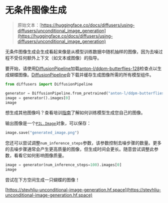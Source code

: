 # 无条件图像生成

> 原始文本：[https://huggingface.co/docs/diffusers/using-diffusers/unconditional_image_generation](https://huggingface.co/docs/diffusers/using-diffusers/unconditional_image_generation)

无条件图像生成会生成看起来像是从模型训练数据中随机抽样的图像，因为去噪过程不受任何额外上下文（如文本或图像）的指导。

要开始，请使用[DiffusionPipeline](/docs/diffusers/v0.26.3/en/api/pipelines/overview#diffusers.DiffusionPipeline)加载[anton-l/ddpm-butterflies-128](https://huggingface.co/anton-l/ddpm-butterflies-128)检查点以生成蝴蝶图像。[DiffusionPipeline](/docs/diffusers/v0.26.3/en/api/pipelines/overview#diffusers.DiffusionPipeline)会下载并缓存生成图像所需的所有模型组件。

```py
from diffusers import DiffusionPipeline

generator = DiffusionPipeline.from_pretrained("anton-l/ddpm-butterflies-128").to("cuda")
image = generator().images[0]
image
```

想生成其他图像吗？查看培训[指南](../training/unconditional_training)了解如何训练模型生成您自己的图像。

输出图像是一个[`PIL.Image`](https://pillow.readthedocs.io/en/stable/reference/Image.html?highlight=image#the-image-class)对象，可以保存：

```py
image.save("generated_image.png")
```

您还可以尝试调整`num_inference_steps`参数，该参数控制去噪步骤的数量。更多的去噪步骤通常会产生更高质量的图像，但生成时间会更长。随意尝试调整此参数，看看它如何影响图像质量。

```py
image = generator(num_inference_steps=100).images[0]
image
```

尝试在下方空间生成一只蝴蝶的图像！

[https://stevhliu-unconditional-image-generation.hf.space](https://stevhliu-unconditional-image-generation.hf.space)
